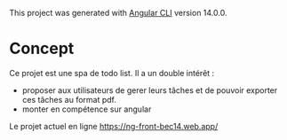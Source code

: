 
This project was generated with [Angular CLI](https://github.com/angular/angular-cli) version 14.0.0.

# Concept

Ce projet est une spa de todo list.
Il a un double intérêt : 
- proposer aux utilisateurs de gerer leurs tâches et de pouvoir exporter ces tâches au format pdf.
- monter en compétence sur angular

Le projet actuel en ligne https://ng-front-bec14.web.app/
